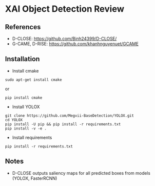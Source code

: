 # XAI Object Detection Review
## References
- D-CLOSE: https://github.com/Binh24399/D-CLOSE/
- G-CAME, D-RISE: https://github.com/khanhnguyenuet/GCAME

## Installation
- Install cmake
```
sudo apt-get install cmake
```
or
```
pip install cmake
```

- Install YOLOX
```
git clone https://github.com/Megvii-BaseDetection/YOLOX.git
cd YOLOX
pip install -U pip && pip install -r requirements.txt
pip install -v -e .
```

- Install requirements
```
pip install -r requirements.txt
```

## Notes
- D-CLOSE outputs saliency maps for all predicted boxes from models (YOLOX, FasterRCNN)
